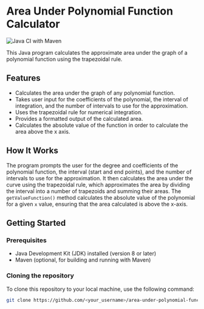 # Area Under Polynomial Function Calculator

![Java CI with Maven](https://github.com/<your_username>/area-under-polynomial-function/workflows/Java%20CI%20with%20Maven/badge.svg)  <!-- Replace <your_username> and area-under-polynomial-function with your repo details -->

This Java program calculates the approximate area under the graph of a polynomial function using the trapezoidal rule.

## Features

*   Calculates the area under the graph of any polynomial function.
*   Takes user input for the coefficients of the polynomial, the interval of integration, and the number of intervals to use for the approximation.
*   Uses the trapezoidal rule for numerical integration.
*   Provides a formatted output of the calculated area.
*   Calculates the absolute value of the function in order to calculate the area above the x axis.

## How It Works

The program prompts the user for the degree and coefficients of the polynomial function, the interval (start and end points), and the number of intervals to use for the approximation. It then calculates the area under the curve using the trapezoidal rule, which approximates the area by dividing the interval into a number of trapezoids and summing their areas.  The `getValueFunction()` method calculates the absolute value of the polynomial for a given `x` value, ensuring that the area calculated is above the x-axis.

## Getting Started

### Prerequisites

*   Java Development Kit (JDK) installed (version 8 or later)
*   Maven (optional, for building and running with Maven)

### Cloning the repository

To clone this repository to your local machine, use the following command:

```bash
git clone https://github.com/<your_username>/area-under-polynomial-function.git
